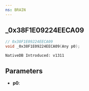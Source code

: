 ```yaml
---
ns: BRAIN
---
```

## _0x38F1E09224EECA09

```c
// 0x38F1E09224EECA09
void _0x38F1E09224EECA09(Any p0);
```

```
NativeDB Introduced: v1311
```

## Parameters
* **p0**:
